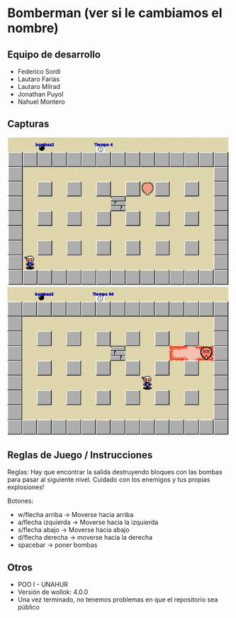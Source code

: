# Bomberman (ver si le cambiamos el nombre)

## Equipo de desarrollo

- Federico Sordi
- Lautaro Farias
- Lautaro Milrad
- Jonathan Puyol
- Nahuel Montero

## Capturas
<img src="screenshot1.jpg" width="500px" />
<img src="screenshot2.jpg" width="500px" />


## Reglas de Juego / Instrucciones

Reglas:
Hay que encontrar la salida destruyendo bloques con las bombas para pasar al siguiente nivel. Cuidado con los enemigos y tus propias explosiones!

Botones:
- w/flecha arriba -> Moverse hacia arriba
- a/flecha izquierda -> Moverse hacia la izquierda
- s/flecha abajo -> Moverse hacia abajo
- d/flecha derecha -> moverse hacia la derecha
- spacebar -> poner bombas


## Otros

- POO I - UNAHUR
- Versión de wollok: 4.0.0
- Una vez terminado, no tenemos problemas en que el repositorio sea público
